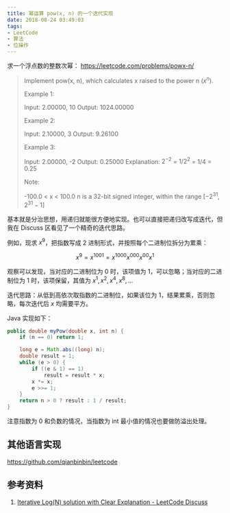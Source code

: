 ```yaml
---
title: 幂运算 pow(x, n) 的一个迭代实现
date: 2018-08-24 03:49:03
tags:
- LeetCode
- 算法
- 位操作
---
```


求一个浮点数的整数次幂：
<https://leetcode.com/problems/powx-n/>

> Implement pow(x, n), which calculates x raised to the power n ($x^n$).
> 
> Example 1:
> 
> Input: 2.00000, 10
> Output: 1024.00000
> 
> Example 2:
> 
> Input: 2.10000, 3
> Output: 9.26100
> 
> Example 3:
> 
> Input: 2.00000, -2
> Output: 0.25000
> Explanation: $2^{-2}$ = $1/2^2$ = 1/4 = 0.25
> 
> Note:
> 
> -100.0 < x < 100.0
> n is a 32-bit signed integer, within the range [$−2^{31}$, $2^{31} − 1$]


基本就是分治思想，用递归就能很方便地实现。也可以直接把递归改写成迭代，但我在 Discuss 区看见了一个精奇的迭代思路。

<!-- more -->

例如，现求 $x^9$，把指数写成 2 进制形式，并按照每个二进制位拆分为累乘：

$$
x^9
= x^{1001}
= x^{1000} x^{000} x^{00} x^1
$$

观察可以发现，当对应的二进制位为 0 时，该项值为 1，可以忽略；当对应的二进制位为 1 时，该项保留，其值为 $x^1, x^2, x^4, x^8, ...$

迭代思路：从低到高依次取指数的二进制位，如果该位为 1，结果累乘，否则忽略，每次迭代后 $x$ 均需要平方。

Java 实现如下：

```java
public double myPow(double x, int n) {
    if (n == 0) return 1;

    long e = Math.abs((long) n);
    double result = 1;
    while (e > 0) {
        if ((e & 1) == 1)
            result = result * x;
        x *= x;
        e >>= 1;
    }
    return n > 0 ? result : 1 / result;
}
```

注意指数为 0 和负数的情况，当指数为 int 最小值的情况也要做防溢出处理。

## 其他语言实现

<https://github.com/qianbinbin/leetcode>

## 参考资料

1. [Iterative Log(N) solution with Clear Explanation - LeetCode Discuss](https://leetcode.com/problems/powx-n/discuss/19563/Iterative-Log%28N%29-solution-with-Clear-Explanation)
